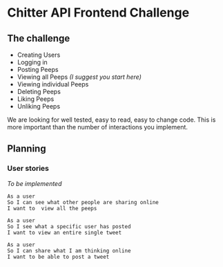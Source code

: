 # Chitter API Frontend Challenge

## The challenge

* Creating Users
* Logging in
* Posting Peeps
* Viewing all Peeps *(I suggest you start here)*
* Viewing individual Peeps
* Deleting Peeps
* Liking Peeps
* Unliking Peeps

We are looking for well tested, easy to read, easy to change code. This is more important than the number of interactions you implement.

## Planning 

### User stories

*To be implemented*

```
As a user
So I can see what other people are sharing online
I want to  view all the peeps

As a user
So I see what a specific user has posted
I want to view an entire single tweet

As a user
So I can share what I am thinking online
I want to be able to post a tweet
```
